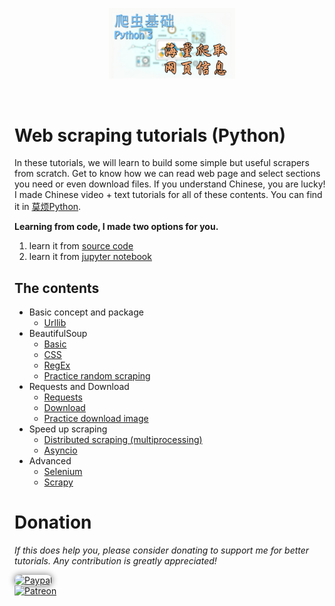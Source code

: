 <p align="center">
    <a href="https://morvanzhou.github.io/" target="_blank">
    <img width="40%" src="/scraping.jpg" style="max-width:100%;">
    </a>
</p>


<br>

# Web scraping tutorials (Python)

In these tutorials, we will learn to build some simple but useful scrapers from scratch. Get to know how we can read web page and select sections you need or even download files.
If you understand Chinese, you are lucky! I made Chinese video + text tutorials for all of these contents. You can find it in [莫烦Python](https://morvanzhou.github.io/).


**Learning from code, I made two options for you.**

1. learn it from [source code](/source_code/)
2. learn it from [jupyter notebook](/notebook/)

## The contents

* Basic concept and package
  * [Urllib](/notebook/1-1-urllib.ipynb)
* BeautifulSoup
  * [Basic](/notebook/2-1-beautifulsoup-basic.ipynb)
  * [CSS](/notebook/2-2-beautifulsoup-css.ipynb)
  * [RegEx](/notebook/2-3-beautifulsoup-regex.ipynb)
  * [Practice random scraping](/notebook/2-4-practice-baidu-baike.ipynb)
* Requests and Download
  * [Requests](/notebook/3-1-requests.ipynb)
  * [Download](/notebook/3-2-download.ipynb)
  * [Practice download image](/notebook/3-3-practice-download-images.ipynb)
* Speed up scraping
  * [Distributed scraping (multiprocessing)](/notebook/4-1-distributed-scraping.ipynb)
  * [Asyncio](/notebook/4-2-asyncio.ipynb)
* Advanced
  * [Selenium](/notebook/5-1-selenium.ipynb)
  * [Scrapy](/notebook/5-2-scrapy.ipynb)


# Donation

*If this does help you, please consider donating to support me for better tutorials. Any contribution is greatly appreciated!*

<div >
  <a href="https://www.paypal.com/cgi-bin/webscr?cmd=_donations&amp;business=wzhao.info%40gmail%2ecom&amp;lc=C2&amp;item_name=wzhao&amp;currency_code=USD&amp;bn=PP%2dDonationsBF%3abtn_donateCC_LG%2egif%3aNonHosted">
    <img style="border-radius: 20px;  box-shadow: 0px 0px 10px 1px  #888888;"
         src="https://www.paypalobjects.com/webstatic/en_US/i/btn/png/silver-pill-paypal-44px.png"
         alt="Paypal"
         height="auto" ></a>
</div>

<div>
  <a href="https://www.patreon.com/morvan">
    <img src="https://morvanzhou.github.io/static/img/support/patreon.jpg"
         alt="Patreon"
         height=120></a>
</div>